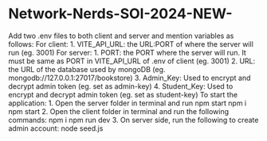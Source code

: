 # Network-Nerds-SOI-2024-NEW-

Add two .env files to both client and server and mention variables as follows:
For client:
    1. VITE_API_URL: the URL:PORT of where the server will run (eg. 3001)
For server:
    1. PORT: the PORT where the server will run. It must be same as PORT in VITE_API_URL of .env of client (eg. 3001)
    2. URL: the URL of the database used by mongoDB (eg. mongodb://127.0.0.1:27017/bookstore)
    3. Admin_Key: Used to encrypt and decrypt admin token (eg. set as admin-key)
    4. Student_Key: Used to encrypt and decrypt admin token (eg. set as student-key)
To start the application:
    1. Open the server folder in terminal and run npm start
        npm i
        npm start
    2. Open the client folder in terminal and run the following commands:
        npm i
        npm run dev
    3. On server side, run the following to create admin account:
        node seed.js
